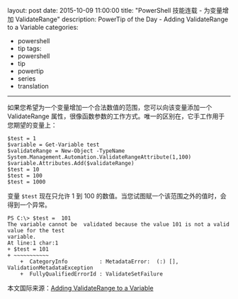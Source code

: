 ﻿layout: post
date: 2015-10-09 11:00:00
title: "PowerShell 技能连载 - 为变量增加 ValidateRange"
description: PowerTip of the Day - Adding ValidateRange to a Variable
categories:
- powershell
- tip
tags:
- powershell
- tip
- powertip
- series
- translation
---
如果您希望为一个变量增加一个合法数值的范围，您可以向该变量添加一个 ValidateRange 属性，很像函数参数的工作方式。唯一的区别在，它手工作用于您期望的变量上：

    $test = 1
    $variable = Get-Variable test
    $validateRange = New-Object -TypeName System.Management.Automation.ValidateRangeAttribute(1,100)
    $variable.Attributes.Add($validateRange)
    $test = 10
    $test = 100
    $test = 1000

变量 `$test` 现在只允许 1 到 100 的数值。当您试图赋一个该范围之外的值时，会得到一个异常。

    PS C:\> $test =  101
    The variable cannot be  validated because the value 101 is not a valid value for the test
    variable.
    At line:1 char:1
    + $test = 101
    + ~~~~~~~~~~~
        +  CategoryInfo          : MetadataError:  (:) [], ValidationMetadataException
        +  FullyQualifiedErrorId : ValidateSetFailure

<!--more-->
本文国际来源：[Adding ValidateRange to a Variable](http://powershell.com/cs/blogs/tips/archive/2015/10/09/adding-validaterange-to-a-variable.aspx)
